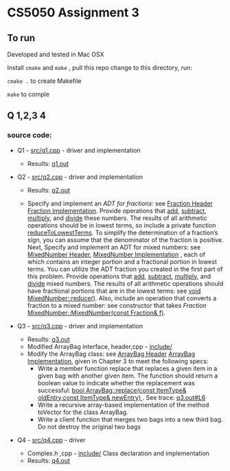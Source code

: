 
# CS5050 Assignment 3

## To run

Developed and tested in Mac OSX 

Install `cmake` and `make` , pull this repo change to this directory, run:

`cmake .` to create Makefile

`make` to comple


## Q 1,2,3 4

### source code:

* Q1 - [src/q1.cpp](src/q1.cpp) - driver and implementation
  * Results: [q1.out](q1.out)
  
* Q2 - [src/q2.cpp](src/q2.cpp)  - driver and implementation
  * Results: [q2.out](q2.out)
  
  * Specify and implement an *ADT for fractions*: see [Fraction Header](include/Fraction.h) [Fraction Implementation](include/Fraction.cpp). Provide operations that [add](include/Fraction.cpp#L52), [subtract](include/Fraction.cpp#L62), [multiply](include/Fraction.cpp#L71), and [divide](include/Fraction.cpp#L80) these numbers. The results of all arithmetic operations should be in lowest terms, so include a private function [reduceToLowestTerms](include/Fraction.cpp#L27). To simplify the determination of a fraction’s sign, you can assume that the denominator of the fraction is positive. Next, Specify and implement an ADT for mixed numbers: see  [MixedNumber Header](include/MixedNumber.h), [MixedNumber Implementation](include/MixedNumber.cpp) , each of which contains an integer portion and a fractional portion in lowest terms. You can utilize the ADT fraction you created in the first part of this problem. Provide operations that [add](include/MixedNumber.cpp#L43), [subtract](include/MixedNumber.cpp#L52), [multiply](include/MixedNumber.cpp#L64), and [divide](include/MixedNumber.cpp#L77) mixed numbers. The results of all arithmetic operations should have fractional portions that are in the lowest terms: see [void MixedNumber::reduce()](include/MixedNumber.cpp#L6). Also, include an operation that converts a fraction to a mixed number: see constructor that takes *Fraction* [MixedNumber::MixedNumber(const Fraction& f)](include/MixedNumber.cpp#L18).

* Q3 - [src/q3.cpp](src/q3.cpp)   - driver and implementation
  * Results: [q3.out](q3.out)
  * Modified ArrayBag interface, header,cpp - [include/](include/)
  * Modify the ArrayBag class: see [ArrayBag Header](include/ArrayBag.h) [ArrayBag Implementation](include/ArrayBag.cpp), given in Chapter 3 to meet the following specs:
    * Write a member function replace that replaces a given item in a given bag with another given item. The function should return a boolean value to indicate whether the replacement was successful: [bool ArrayBag<ItemType>::replace(const ItemType& oldEntry,const ItemType& newEntry)
](include/ArrayBag.cpp#L18). See trace: [q3.out#L6](q3.out#L6)
    * Write a recursive array-based implementation of the method toVector for the class ArrayBag.
    * Write a client function that merges two bags into a new third bag. Do not destroy the original two bags


  
  
* Q4 - [src/q4.cpp](src/q4.cpp)   - driver
  * Complex.h ,cpp - [include/](include/) Class declaration and implementation
  * Results: [q4.out](q4.out)
  



